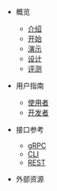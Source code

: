 * 概览
    * [介绍](zh-cn/introduction.md)
    * [开始](zh-cn/quick-start.md)
    * [演示](zh-cn/demo.md)
    * [设计](zh-cn/design.md)
    * [评测](zh-cn/benchmark.md)

* 用户指南
    * [使用者](zh-cn/for-user.md)
    * [开发者](zh-cn/for-developer.md)

* 接口参考
    * [gRPC](zh-cn/grpc.md)
    * [CLI](zh-cn/cli.md)
    * [REST](zh-cn/rest.md)

* 外部资源
